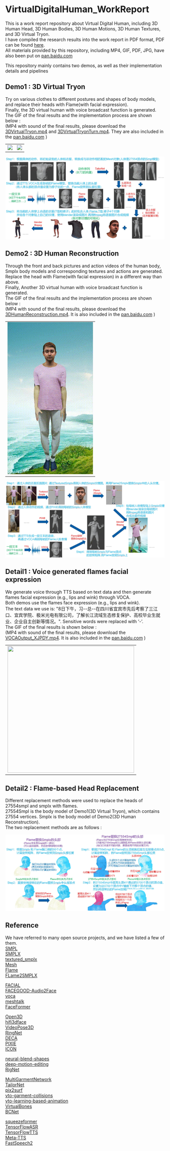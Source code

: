# VirtualDigitalHuman_WorkReport
This is a work report repository about Virtual Digital Human, including 3D Human Head, 3D Human Bodies, 3D Human Motions, 3D Human Textures, and 3D Virtual Tryon. <br/>
I have compiled the research results into the work report in PDF format, PDF can be found [here](VirtualDigitalHuman_WorkReport.pdf).<br/>
All materials provided by this repository, including MP4, GIF, PDF, JPG, have also been put on [pan.baidu.com](https://pan.baidu.com/s/1DAcX4ngI5wYj3Ad_goTp4w?pwd=7y69)<br/>

This repository mainly contains two demos, as well as their implementation details and pipelines

## Demo1 : 3D Virtual Tryon
Try on various clothes to different postures and shapes of body models, and replace their heads with Flame(with facial expression). <br/>
Finally, the 3D virtual human with voice broadcast function is generated.<br/>
The GIF of the final results and the implementation process are shown below : <br/>
(MP4 with sound of the final results, please download the [3DVirtualTryon.mp4](3DVirtualTryon.mp4) and [3DVirtualTryonTurn.mp4](3DVirtualTryonTurn.mp4). They are also included in the [pan.baidu.com](https://pan.baidu.com/s/1DAcX4ngI5wYj3Ad_goTp4w?pwd=7y69) )
<table><tr>
<td><img src=3DVirtualTryon_Fps50_W270H480.gif border=0></td>
<td><img src=3DVirtualTryonTurn_Fps50_W270H480.gif border=0></td>
</tr></table>
<p align="center">
<img src="3DVirtualTryon_Pipeline.jpg">
</p>

## Demo2 : 3D Human Reconstruction
Through the front and back pictures and action videos of the human body, Smplx body models and corresponding textures and actions are generated.
Replace the head with Flame(with facial expression) in a different way than above.<br/>
Finally, Another 3D virtual human with voice broadcast function is generated.<br/>
The GIF of the final results and the implementation process are shown below : <br/>
(MP4 with sound of the final results, please download the [3DHumanReconstruction.mp4](3DHumanReconstruction.mp4). It is also included in the [pan.baidu.com](https://pan.baidu.com/s/1DAcX4ngI5wYj3Ad_goTp4w?pwd=7y69) )
<table><tr>
<td><img src=3DHumanReconstruction_Fps50_W270H480.gif border=0 width=270 height=480></td>
</tr></table>

<p align="center">
<img src="3DHumanReconstruction_Pipeline.jpg">
</p>

## Detail1 : Voice generated flames facial expression
We generate voice through TTS based on text data and then generate flames facial expression (e.g., lips and wink) through VOCA. <br/>
Both demos use the flames face expression (e.g., lips and wink). <br/>
The text data we use is: "8日下午，习--总--在四川省宜宾市先后考察了三江口、宜宾学院、极米光电有限公司，了解长江流域生态修复保护、高校毕业生就业、企业自主创新等情况。". Sensitive words were replaced with ‘-’.<br/>
The GIF of the final results is shown below : <br/>
(MP4 with sound of the final results, please download the [VOCAOutput_XJPDY.mp4](VOCAOutput_XJPDY.mp4). It is also included in the [pan.baidu.com](https://pan.baidu.com/s/1DAcX4ngI5wYj3Ad_goTp4w?pwd=7y69) )
<table><tr>
<td><img src=VOCAOutput_XJPDY_Fps50_W800H800.gif border=0 width=400 height=400></td>
</tr></table>

## Detail2 : Flame-based Head Replacement
Different replacement methods were used to replace the heads of 27554smpl and smplx with flames.<br/>
27554Smpl is the body model of Demo1(3D Virtual Tryon), which contains 27554 vertices. Smplx is the body model of Demo2(3D Human Reconstruction).<br/>
The two replacement methods are as follows :
<p align="center">
<img src="Detail_FlameReplaceBodyHead.jpg">
</p>

## Reference
We have referred to many open source projects, and we have listed a few of them.<br/>
[SMPL](https://smpl.is.tue.mpg.de/)<br/>
[SMPLX](https://github.com/vchoutas/smplx)<br/>
[textured_smplx](https://github.com/qzane/textured_smplx)<br/>
[Mesh](https://github.com/MPI-IS/mesh)<br/>
[Flame](https://flame.is.tue.mpg.de/index.html)<br/>
[FLame2SMPLX](https://github.com/CvHadesSun/FLame2SMPLX)<br/>

[FACIAL](https://github.com/zhangchenxu528/FACIAL)<br/>
[FACEGOOD-Audio2Face](https://github.com/FACEGOOD/FACEGOOD-Audio2Face)<br/>
[voca](https://github.com/TimoBolkart/voca)<br/>
[meshtalk](https://github.com/facebookresearch/meshtalk)<br/>
[FaceFormer](https://github.com/EvelynFan/FaceFormer)<br/>

[Open3D](https://github.com/isl-org/Open3D)<br/>
[hifi3dface](https://github.com/tencent-ailab/hifi3dface)<br/>
[VideoPose3D](https://github.com/facebookresearch/VideoPose3D)<br/>
[RingNet](https://github.com/soubhiksanyal/RingNet)<br/>
[DECA](https://github.com/YadiraF/DECA)<br/>
[PIXIE](https://github.com/YadiraF/PIXIE)<br/>
[ICON](https://github.com/YuliangXiu/ICON)<br/>

[neural-blend-shapes](https://github.com/PeizhuoLi/neural-blend-shapes)<br/>
[deep-motion-editing](https://github.com/DeepMotionEditing/deep-motion-editing)<br/>
[RigNet](https://github.com/zhan-xu/RigNet)<br/>

[MultiGarmentNetwork](https://github.com/bharat-b7/MultiGarmentNetwork)<br/>
[TailorNet](https://github.com/chaitanya100100/TailorNet)<br/>
[pix2surf](https://github.com/aymenmir1/pix2surf)<br/>
[vto-garment-collisions](https://github.com/isantesteban/vto-garment-collisions)<br/>
[vto-learning-based-animation](https://github.com/isantesteban/vto-learning-based-animation)<br/>
[VirtualBones](https://github.com/non-void/VirtualBones)<br/>
[BCNet](https://github.com/jby1993/BCNet)<br/>

[squeezeformer](https://github.com/kssteven418/squeezeformer)<br/>
[TensorFlowASR](https://github.com/TensorSpeech/TensorFlowASR)<br/>
[TensorFlowTTS](https://github.com/TensorSpeech/TensorFlowTTS)<br/>
[Meta-TTS](https://github.com/SungFeng-Huang/Meta-TTS/)<br/>
[FastSpeech2](https://github.com/ming024/FastSpeech2)<br/>
